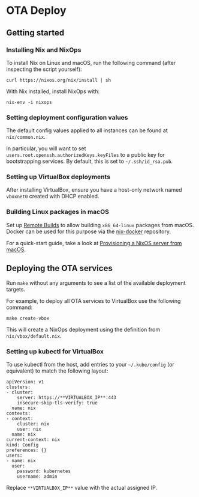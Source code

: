 # OTA Deploy

## Getting started

### Installing Nix and NixOps

To install Nix on Linux and macOS, run the following command (after inspecting the script yourself):

```
curl https://nixos.org/nix/install | sh
```

With Nix installed, install NixOps with:

```
nix-env -i nixops
```

### Setting deployment configuration values

The default config values applied to all instances can be found at `nix/common.nix`.

In particular, you will want to set `users.root.openssh.authorizedKeys.keyFiles` to a public key for bootstrapping services. By default, this is set to `~/.ssh/id_rsa.pub`.

### Setting up VirtualBox deployments

After installing VirtualBox, ensure you have a host-only network named `vboxnet0` created with DHCP enabled.

### Building Linux packages in macOS

Set up [Remote Builds](https://nixos.org/nix/manual/#chap-distributed-builds) to allow building `x86_64-linux` packages from macOS. Docker can be used for this purpose via the [nix-docker](https://github.com/LnL7/nix-docker#running-as-a-remote-builder) repository.

For a quick-start guide, take a look at [Provisioning a NixOS server from macOS](https://medium.com/@zw3rk/provisioning-a-nixos-server-from-macos-d36055afc4ad).

## Deploying the OTA services

Run `make` without any arguments to see a list of the available deployment targets.

For example, to deploy all OTA services to VirtualBox use the following command:

`make create-vbox`

This will create a NixOps deployment using the definition from `nix/vbox/default.nix`.

### Setting up kubectl for VirtualBox

To use kubectl from the host, add entries to your `~/.kube/config` (or equivalent) to match the following layout:

```
apiVersion: v1
clusters:
- cluster:
    server: https://**VIRTUALBOX_IP**:443
    insecure-skip-tls-verify: true
  name: nix
contexts:
- context:
    cluster: nix
    user: nix
  name: nix
current-context: nix
kind: Config
preferences: {}
users:
- name: nix
  user:
    password: kubernetes
    username: admin
```

Replace `**VIRTUALBOX_IP**` value with the actual assigned IP.
